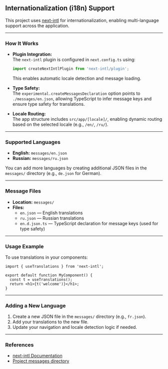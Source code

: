 ## Internationalization (i18n) Support

This project uses [next-intl](https://next-intl-docs.vercel.app/) for internationalization, enabling multi-language support across the application.

---

### How It Works

- **Plugin Integration:**  
  The `next-intl` plugin is configured in `next.config.ts` using:
  ```typescript
  import createNextIntlPlugin from 'next-intl/plugin';
  ```
  This enables automatic locale detection and message loading.

- **Type Safety:**  
  The `experimental.createMessagesDeclaration` option points to `./messages/en.json`, allowing TypeScript to infer message keys and ensure type safety for translations.

- **Locale Routing:**  
  The app structure includes `src/app/[locale]/`, enabling dynamic routing based on the selected locale (e.g., `/en/`, `/ru/`).

---

### Supported Languages

- **English:** `messages/en.json`
- **Russian:** `messages/ru.json`

You can add more languages by creating additional JSON files in the `messages/` directory (e.g., `de.json` for German).

---

### Message Files

- **Location:** `messages/`
- **Files:**
  - `en.json` — English translations
  - `ru.json` — Russian translations
  - `en.d.json.ts` — TypeScript declaration for message keys (used for type safety)

---

### Usage Example

To use translations in your components:

```tsx
import { useTranslations } from 'next-intl';

export default function MyComponent() {
  const t = useTranslations();
  return <h1>{t('welcome')}</h1>;
}
```

---

### Adding a New Language

1. Create a new JSON file in the `messages/` directory (e.g., `fr.json`).
2. Add your translations to the new file.
3. Update your navigation and locale detection logic if needed.

---

### References

- [next-intl Documentation](https://next-intl-docs.vercel.app/)
- [Project messages directory](../messages/)